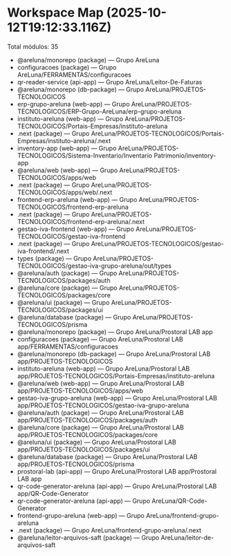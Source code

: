 # Workspace Map (2025-10-12T19:12:33.116Z)

Total módulos: 35

- @areluna/monorepo (package) — Grupo AreLuna
- configuracoes (package) — Grupo AreLuna/FERRAMENTAS/configuracoes
- qr-reader-service (api-app) — Grupo AreLuna/Leitor-De-Faturas
- @areluna/monorepo (db-package) — Grupo AreLuna/PROJETOS-TECNOLOGICOS
- erp-grupo-areluna (web-app) — Grupo AreLuna/PROJETOS-TECNOLOGICOS/ERP-Grupo-AreLuna/erp-grupo-areluna
- instituto-areluna (web-app) — Grupo AreLuna/PROJETOS-TECNOLOGICOS/Portais-Empresas/instituto-areluna
- .next (package) — Grupo AreLuna/PROJETOS-TECNOLOGICOS/Portais-Empresas/instituto-areluna/.next
- inventory-app (web-app) — Grupo AreLuna/PROJETOS-TECNOLOGICOS/Sistema-Inventario/Inventario Patrimonio/inventory-app
- @areluna/web (web-app) — Grupo AreLuna/PROJETOS-TECNOLOGICOS/apps/web
- .next (package) — Grupo AreLuna/PROJETOS-TECNOLOGICOS/apps/web/.next
- frontend-erp-areluna (web-app) — Grupo AreLuna/PROJETOS-TECNOLOGICOS/frontend-erp-areluna
- .next (package) — Grupo AreLuna/PROJETOS-TECNOLOGICOS/frontend-erp-areluna/.next
- gestao-iva-frontend (web-app) — Grupo AreLuna/PROJETOS-TECNOLOGICOS/gestao-iva-frontend
- .next (package) — Grupo AreLuna/PROJETOS-TECNOLOGICOS/gestao-iva-frontend/.next
- types (package) — Grupo AreLuna/PROJETOS-TECNOLOGICOS/gestao-iva-grupo-areluna/out/types
- @areluna/auth (package) — Grupo AreLuna/PROJETOS-TECNOLOGICOS/packages/auth
- @areluna/core (package) — Grupo AreLuna/PROJETOS-TECNOLOGICOS/packages/core
- @areluna/ui (package) — Grupo AreLuna/PROJETOS-TECNOLOGICOS/packages/ui
- @areluna/database (package) — Grupo AreLuna/PROJETOS-TECNOLOGICOS/prisma
- @areluna/monorepo (package) — Grupo AreLuna/Prostoral LAB app
- configuracoes (package) — Grupo AreLuna/Prostoral LAB app/FERRAMENTAS/configuracoes
- @areluna/monorepo (db-package) — Grupo AreLuna/Prostoral LAB app/PROJETOS-TECNOLOGICOS
- instituto-areluna (web-app) — Grupo AreLuna/Prostoral LAB app/PROJETOS-TECNOLOGICOS/Portais-Empresas/instituto-areluna
- @areluna/web (web-app) — Grupo AreLuna/Prostoral LAB app/PROJETOS-TECNOLOGICOS/apps/web
- gestao-iva-grupo-areluna (web-app) — Grupo AreLuna/Prostoral LAB app/PROJETOS-TECNOLOGICOS/gestao-iva-grupo-areluna
- @areluna/auth (package) — Grupo AreLuna/Prostoral LAB app/PROJETOS-TECNOLOGICOS/packages/auth
- @areluna/core (package) — Grupo AreLuna/Prostoral LAB app/PROJETOS-TECNOLOGICOS/packages/core
- @areluna/ui (package) — Grupo AreLuna/Prostoral LAB app/PROJETOS-TECNOLOGICOS/packages/ui
- @areluna/database (package) — Grupo AreLuna/Prostoral LAB app/PROJETOS-TECNOLOGICOS/prisma
- prostoral-lab (api-app) — Grupo AreLuna/Prostoral LAB app/Prostoral LAB app
- qr-code-generator-areluna (api-app) — Grupo AreLuna/Prostoral LAB app/QR-Code-Generator
- qr-code-generator-areluna (api-app) — Grupo AreLuna/QR-Code-Generator
- frontend-grupo-areluna (web-app) — Grupo AreLuna/frontend-grupo-areluna
- .next (package) — Grupo AreLuna/frontend-grupo-areluna/.next
- @areluna/leitor-arquivos-saft (package) — Grupo AreLuna/leitor-de-arquivos-saft